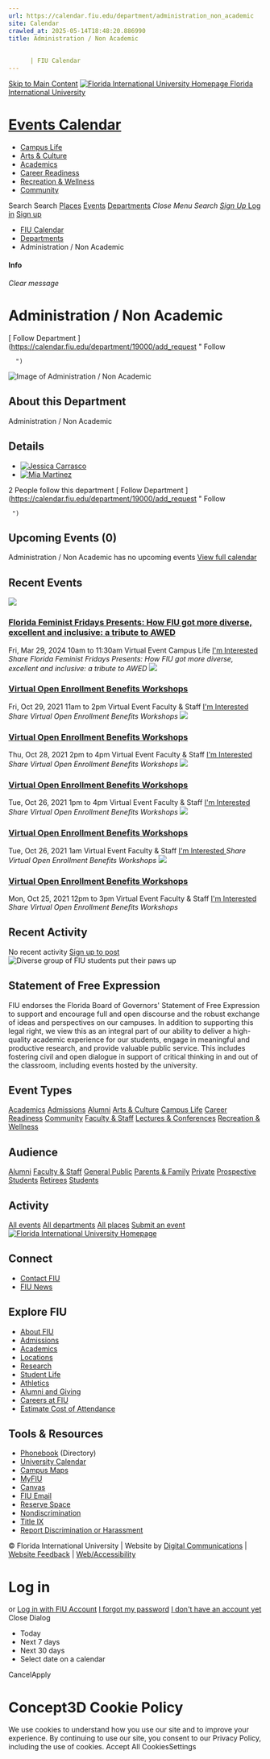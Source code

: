 ```yaml
---
url: https://calendar.fiu.edu/department/administration_non_academic
site: Calendar
crawled_at: 2025-05-14T18:48:20.886990
title: Administration / Non Academic
    
    
      | FIU Calendar
---
```


[Skip to Main Content](https://calendar.fiu.edu/department/administration_non_academic#main-content)
[![Florida International University Homepage](https://digicdn.fiu.edu/core/_assets/images/logo-top.png) Florida International University](https://www.fiu.edu)
# [Events Calendar ](https://calendar.fiu.edu/)
  * [Campus Life](https://calendar.fiu.edu/calendar?event_types%5B%5D=127595)
  * [Arts & Culture](https://calendar.fiu.edu/calendar?event_types%5B%5D=127590)
  * [Academics](https://calendar.fiu.edu/calendar?event_types%5B%5D=127582)
  * [Career Readiness](https://calendar.fiu.edu/calendar?event_types%5B%5D=127584)
  * [Recreation & Wellness](https://calendar.fiu.edu/calendar?event_types%5B%5D=127603)
  * [Community](https://calendar.fiu.edu/calendar?event_types%5B%5D=127601)


Search Search
[Places](https://calendar.fiu.edu/search/places) [Events](https://calendar.fiu.edu/calendar) [Departments](https://calendar.fiu.edu/search/departments)
_Close Menu_
_Search_ [ _Sign Up_ ](https://calendar.fiu.edu/signup?school_id=234)
[Log in](https://calendar.fiu.edu/auth/shib_login?previous_url=https%3A%2F%2Fcalendar.fiu.edu%2Fdepartment%2Fadministration_non_academic) [Sign up](https://calendar.fiu.edu/signup?school_id=234)
  * [FIU Calendar](https://calendar.fiu.edu/)
  * [Departments](https://calendar.fiu.edu/browse/departments)
  * Administration / Non Academic


#### Info
_Clear message_
# Administration / Non Academic
[ Follow Department ](https://calendar.fiu.edu/department/19000/add_request "
       Follow
       
      ")
![Image of Administration / Non Academic](https://localist-images.azureedge.net/photos/664326/card/7eb1b843932ccca9c16245cc99f64d88370c9c69.jpg)
## About this Department
Administration / Non Academic
## Details
  * [![Jessica Carrasco](https://localist-images.azureedge.net/photos/664326/small/7eb1b843932ccca9c16245cc99f64d88370c9c69.jpg)](https://calendar.fiu.edu/jcarr037_323)
  * [![Mia Martinez](https://localist-images.azureedge.net/photos/33600223497039/small/31891f215e79498a4a9e5e0674adda06d08b0732.jpg)](https://calendar.fiu.edu/miamartinezestol_550)


2 People follow this department
[ Follow Department ](https://calendar.fiu.edu/department/19000/add_request "
      Follow
      
     ")
## Upcoming Events (0)
Administration / Non Academic has no upcoming events
[View full calendar](https://calendar.fiu.edu/department/administration_non_academic/calendar)
## Recent Events
[ ![](https://localist-images.azureedge.net/photos/45933160563009/card/f96e9ba0b56bbe5a7b671097df3ea330fbd353ed.jpg) ](https://calendar.fiu.edu/event/florida-feminist-fridays-presents-how-fiu-got-more-diverse-excellent-and-inclusive-a-tribute-to-awed)
### [Florida Feminist Fridays Presents: How FIU got more diverse, excellent and inclusive: a tribute to AWED](https://calendar.fiu.edu/event/florida-feminist-fridays-presents-how-fiu-got-more-diverse-excellent-and-inclusive-a-tribute-to-awed)
Fri, Mar 29, 2024 10am to 11:30am 
Virtual Event 
Campus Life
[ I'm Interested ](https://calendar.fiu.edu/event/45933160460595/confirm?instance_id=45933160461620&return=https%3A%2F%2Fcalendar.fiu.edu%2Fdepartment%2Fadministration_non_academic)
_Share Florida Feminist Fridays Presents: How FIU got more diverse, excellent and inclusive: a tribute to AWED_
[ ![](https://localist-images.azureedge.net/photos/38156809164796/card/854abfc65a17c0729a9196a9a3c777ade45a98a6.jpg) ](https://calendar.fiu.edu/event/virtual_open_enrollment_benefits_workshops_1780)
### [Virtual Open Enrollment Benefits Workshops](https://calendar.fiu.edu/event/virtual_open_enrollment_benefits_workshops_1780)
Fri, Oct 29, 2021 11am to 2pm 
Virtual Event 
Faculty & Staff
[ I'm Interested ](https://calendar.fiu.edu/event/38156809071606/confirm?instance_id=38156809081847&return=https%3A%2F%2Fcalendar.fiu.edu%2Fdepartment%2Fadministration_non_academic)
_Share Virtual Open Enrollment Benefits Workshops_
[ ![](https://localist-images.azureedge.net/photos/38156800792546/card/145eed59f35dda6c28fc9dbc3907469b60aefa61.jpg) ](https://calendar.fiu.edu/event/virtual_open_enrollment_benefits_workshops_4416)
### [Virtual Open Enrollment Benefits Workshops](https://calendar.fiu.edu/event/virtual_open_enrollment_benefits_workshops_4416)
Thu, Oct 28, 2021 2pm to 4pm 
Virtual Event 
Faculty & Staff
[ I'm Interested ](https://calendar.fiu.edu/event/38156800701404/confirm?instance_id=38156800712669&return=https%3A%2F%2Fcalendar.fiu.edu%2Fdepartment%2Fadministration_non_academic)
_Share Virtual Open Enrollment Benefits Workshops_
[ ![](https://localist-images.azureedge.net/photos/38156791251805/card/9384cada15b284be201d50459c250cad88511166.jpg) ](https://calendar.fiu.edu/event/virtual_open_enrollment_benefits_workshops_3153)
### [Virtual Open Enrollment Benefits Workshops](https://calendar.fiu.edu/event/virtual_open_enrollment_benefits_workshops_3153)
Tue, Oct 26, 2021 1pm to 4pm 
Virtual Event 
Faculty & Staff
[ I'm Interested ](https://calendar.fiu.edu/event/38156784258353/confirm?instance_id=38156791171929&return=https%3A%2F%2Fcalendar.fiu.edu%2Fdepartment%2Fadministration_non_academic)
_Share Virtual Open Enrollment Benefits Workshops_
[ ![](https://localist-images.azureedge.net/photos/38156791251805/card/9384cada15b284be201d50459c250cad88511166.jpg) ](https://calendar.fiu.edu/event/virtual_open_enrollment_benefits_workshops_3153)
### [Virtual Open Enrollment Benefits Workshops](https://calendar.fiu.edu/event/virtual_open_enrollment_benefits_workshops_3153)
Tue, Oct 26, 2021 1am 
Virtual Event 
Faculty & Staff
[ I'm Interested ](https://calendar.fiu.edu/event/38156784258353/confirm?instance_id=38156784267570&return=https%3A%2F%2Fcalendar.fiu.edu%2Fdepartment%2Fadministration_non_academic)
_Share Virtual Open Enrollment Benefits Workshops_
[ ![](https://localist-images.azureedge.net/photos/38156184118391/card/fab0ab4c988bb20abe096024006a58727eff25c5.jpg) ](https://calendar.fiu.edu/event/virtual_open_enrollment_benefits_workshops)
### [Virtual Open Enrollment Benefits Workshops](https://calendar.fiu.edu/event/virtual_open_enrollment_benefits_workshops)
Mon, Oct 25, 2021 12pm to 3pm 
Virtual Event 
Faculty & Staff
[ I'm Interested ](https://calendar.fiu.edu/event/38156184024177/confirm?instance_id=38156184037490&return=https%3A%2F%2Fcalendar.fiu.edu%2Fdepartment%2Fadministration_non_academic)
_Share Virtual Open Enrollment Benefits Workshops_
## Recent Activity
No recent activity
[Sign up to post](https://calendar.fiu.edu/auth/shib_login?previous_url=https%3A%2F%2Fcalendar.fiu.edu%2Fdepartment%2Fadministration_non_academic)
![Diverse group of FIU students put their paws up](https://www.fiu.edu/_assets/images/thumbnail-students-paw.jpg)
## Statement of Free Expression
FIU endorses the Florida Board of Governors' Statement of Free Expression to support and encourage full and open discourse and the robust exchange of ideas and perspectives on our campuses. In addition to supporting this legal right, we view this as an integral part of our ability to deliver a high-quality academic experience for our students, engage in meaningful and productive research, and provide valuable public service. This includes fostering civil and open dialogue in support of critical thinking in and out of the classroom, including events hosted by the university.
## Event Types
[Academics](https://calendar.fiu.edu/calendar?event_types%5B%5D=127582)
[Admissions](https://calendar.fiu.edu/calendar?event_types%5B%5D=127583)
[Alumni](https://calendar.fiu.edu/calendar?event_types%5B%5D=127589)
[Arts & Culture](https://calendar.fiu.edu/calendar?event_types%5B%5D=127590)
[Campus Life](https://calendar.fiu.edu/calendar?event_types%5B%5D=127595)
[Career Readiness](https://calendar.fiu.edu/calendar?event_types%5B%5D=127584)
[Community](https://calendar.fiu.edu/calendar?event_types%5B%5D=127601)
[Faculty & Staff](https://calendar.fiu.edu/calendar?event_types%5B%5D=127602)
[Lectures & Conferences](https://calendar.fiu.edu/calendar?event_types%5B%5D=127587)
[Recreation & Wellness](https://calendar.fiu.edu/calendar?event_types%5B%5D=127603)
## Audience
[Alumni](https://calendar.fiu.edu/calendar?event_types%5B%5D=121721)
[Faculty & Staff](https://calendar.fiu.edu/calendar?event_types%5B%5D=121720)
[General Public](https://calendar.fiu.edu/calendar?event_types%5B%5D=121722)
[Parents & Family](https://calendar.fiu.edu/calendar?event_types%5B%5D=36918157286658)
[Private](https://calendar.fiu.edu/calendar?event_types%5B%5D=129753)
[Prospective Students](https://calendar.fiu.edu/calendar?event_types%5B%5D=121723)
[Retirees](https://calendar.fiu.edu/calendar?event_types%5B%5D=37290279036119)
[Students](https://calendar.fiu.edu/calendar?event_types%5B%5D=121719)
## Activity
[All events](https://calendar.fiu.edu/department/administration_non_academic/calendar)
[All departments](https://calendar.fiu.edu/search/departments)
[All places](https://calendar.fiu.edu/browse/places)
[Submit an event](https://calendar.fiu.edu/admin/events/new/basic-information)
[ ![Florida International University Homepage](https://digicdn.fiu.edu/core/_assets/images/footer-logo.svg) ](https://www.fiu.edu/)
## Connect
  * [Contact FIU](https://www.fiu.edu/about/contact-us/index.html)
  * [FIU News](https://news.fiu.edu/)


## Explore FIU
  * [About FIU](https://www.fiu.edu/about/index.html)
  * [Admissions](https://www.fiu.edu/admissions/index.html)
  * [Academics](https://www.fiu.edu/academics/index.html)
  * [Locations](https://www.fiu.edu/locations/index.html)
  * [Research](https://www.fiu.edu/research/index.html)
  * [Student Life](https://www.fiu.edu/student-life/index.html)
  * [Athletics](https://www.fiu.edu/athletics/index.html)
  * [Alumni and Giving](https://www.fiu.edu/alumni-and-giving/index.html)
  * [Careers at FIU](https://hr.fiu.edu/careers/)
  * [Estimate Cost of Attendance](https://onestop.fiu.edu/finances/estimate-your-costs/)


## Tools & Resources
  * [Phonebook](https://phonebook.fiu.edu) (Directory)
  * [University Calendar](https://calendar.fiu.edu/)
  * [Campus Maps](https://campusmaps.fiu.edu/)
  * [MyFIU](https://my.fiu.edu/)
  * [Canvas](https://canvas.fiu.edu)
  * [FIU Email](http://mail.fiu.edu/)
  * [Reserve Space](https://reservespace.fiu.edu/make-reservation/)
  * [Nondiscrimination](https://ace.fiu.edu/civil-rights-and-accessibility/harassment-and-discrimination/)
  * [Title IX](https://ace.fiu.edu/title-ix/)
  * [Report Discrimination or Harassment](https://report.fiu.edu/)


© Florida International University  | Website by [Digital Communications](https://stratcomm.fiu.edu/digital-print/websites/) | [Website Feedback](https://webforms.fiu.edu/view.php?id=370774&element_5=https://calendar.fiu.edu/https://calendar.fiu.edu/) | [Web/Accessibility](https://accessibility.fiu.edu/)
# Log in
or
[Log in with FIU Account](https://calendar.fiu.edu/auth/shib_login?previous_url=https%3A%2F%2Fcalendar.fiu.edu%2Fdepartment%2Fadministration_non_academic)
[I forgot my password](https://calendar.fiu.edu/auth/forgot) [I don't have an account yet](https://calendar.fiu.edu/signup?school_id=234)
Close Dialog
  * Today
  * Next 7 days
  * Next 30 days
  * Select date on a calendar


CancelApply
# Concept3D Cookie Policy
We use cookies to understand how you use our site and to improve your experience. By continuing to use our site, you consent to our Privacy Policy, including the use of cookies. 
Accept All CookiesSettings
